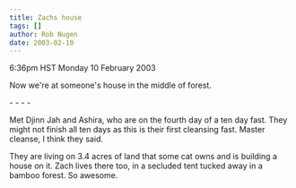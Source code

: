```yaml
---
title: Zachs house
tags: []
author: Rob Nugen
date: 2003-02-10
---
```


<p class=date>6:36pm HST Monday 10 February 2003</p>

<p>Now we're at someone's house in the middle of forest.</p>

<p>- - - -</p>

<p>Met Djinn Jah and Ashira, who are on the fourth day of a ten day
fast.  They might not finish all ten days as this is their first
cleansing fast.  Master cleanse, I think they said.</p>

<p>They are living on 3.4 acres of land that some cat owns and is
building a house on it.  Zach lives there too, in a secluded tent
tucked away in a bamboo forest.  So awesome.</p>

